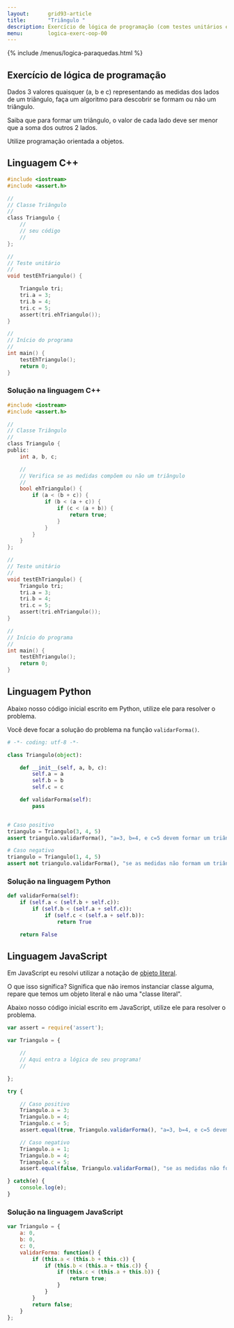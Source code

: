 ```yaml
---
layout:      grid93-article
title:       "Triângulo "
description: Exercício de lógica de programação (com testes unitários e OOP) para descobrir se os lados informados formam ou não um triângulo.
menu:        logica-exerc-oop-00
---
```


{% include /menus/logica-paraquedas.html %}

Exercício de lógica de programação
---

Dados 3 valores quaisquer (a, b e c) representando as medidas dos lados de um triângulo,
faça um algoritmo para descobrir se formam ou não um triângulo.

Saiba que para formar um triângulo, o valor de cada lado deve ser menor que a soma dos outros 2 lados.

Utilize programação orientada a objetos.



Linguagem C++
---

```c
#include <iostream>
#include <assert.h>

//
// Classe Triângulo
//
class Triangulo {
    //
    // seu código
    //
};

//
// Teste unitário
//
void testEhTriangulo() {

    Triangulo tri;
    tri.a = 3;
    tri.b = 4;
    tri.c = 5;
    assert(tri.ehTriangulo());
}

//
// Início do programa
//
int main() {
    testEhTriangulo();
    return 0;
}
```

### Solução na linguagem C++

```c
#include <iostream>
#include <assert.h>

//
// Classe Triângulo
//
class Triangulo {
public:
    int a, b, c;

    //
    // Verifica se as medidas compõem ou não um triângulo
    //
    bool ehTriangulo() {
        if (a < (b + c)) {
            if (b < (a + c)) {
                if (c < (a + b)) {
                    return true;
                }
            }
        }
    }
};

//
// Teste unitário
//
void testEhTriangulo() {
    Triangulo tri;
    tri.a = 3;
    tri.b = 4;
    tri.c = 5;
    assert(tri.ehTriangulo());
}

//
// Início do programa
//
int main() {
    testEhTriangulo();
    return 0;
}
```



Linguagem Python
---

Abaixo nosso código inicial escrito em Python, utilize ele para resolver o problema.

Você deve focar a solução do problema na função `validarForma()`.

```python
# -*- coding: utf-8 -*-

class Triangulo(object):

    def __init__(self, a, b, c):
        self.a = a
        self.b = b
        self.c = c

    def validarForma(self):
        pass


# Caso positivo
triangulo = Triangulo(3, 4, 5)
assert triangulo.validarForma(), "a=3, b=4, e c=5 devem formar um triângulo, a função retorna true"

# Caso negativo
triangulo = Triangulo(1, 4, 5)
assert not triangulo.validarForma(), "se as medidas não formam um triângulo, a função retorna false"
```


### Solução na linguagem Python

```python
def validarForma(self):
    if (self.a < (self.b + self.c)):
        if (self.b < (self.a + self.c)):
            if (self.c < (self.a + self.b)):
                return True

    return False
```




Linguagem JavaScript
---

Em JavaScript eu resolvi utilizar a notação de [objeto literal](/javascript/refs/objeto-literal).

O que isso significa? Significa que não iremos instanciar classe alguma, repare que temos um objeto literal e não uma
"classe literal".

Abaixo nosso código inicial escrito em JavaScript, utilize ele para resolver o problema.

```javascript
var assert = require('assert');

var Triangulo = {

    //
    // Aqui entra a lógica de seu programa!
    //

};

try {

    // Caso positivo
    Triangulo.a = 3;
    Triangulo.b = 4;
    Triangulo.c = 5;
    assert.equal(true, Triangulo.validarForma(), "a=3, b=4, e c=5 devem formam um triângulo, a função retorna true");

    // Caso negativo
    Triangulo.a = 1;
    Triangulo.b = 4;
    Triangulo.c = 5;
    assert.equal(false, Triangulo.validarForma(), "se as medidas não formam um triângulo, a função retorna false");

} catch(e) {
    console.log(e);
}
```


### Solução na linguagem JavaScript

```javascript
var Triangulo = {
    a: 0,
    b: 0,
    c: 0,
    validarForma: function() {
        if (this.a < (this.b + this.c)) {
            if (this.b < (this.a + this.c)) {
                if (this.c < (this.a + this.b)) {
                    return true;
                }
            }
        }
        return false;
    }
};
```